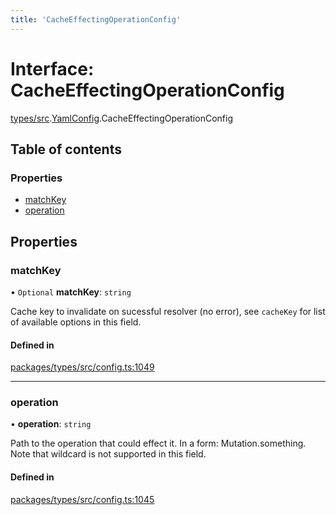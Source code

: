 ```yaml
---
title: 'CacheEffectingOperationConfig'
---
```


# Interface: CacheEffectingOperationConfig

[types/src](../modules/types_src).[YamlConfig](../modules/types_src.YamlConfig).CacheEffectingOperationConfig

## Table of contents

### Properties

- [matchKey](types_src.YamlConfig.CacheEffectingOperationConfig#matchkey)
- [operation](types_src.YamlConfig.CacheEffectingOperationConfig#operation)

## Properties

### matchKey

• `Optional` **matchKey**: `string`

Cache key to invalidate on sucessful resolver (no error), see `cacheKey` for list of available options in this field.

#### Defined in

[packages/types/src/config.ts:1049](https://github.com/Urigo/graphql-mesh/blob/master/packages/types/src/config.ts#L1049)

___

### operation

• **operation**: `string`

Path to the operation that could effect it. In a form: Mutation.something. Note that wildcard is not supported in this field.

#### Defined in

[packages/types/src/config.ts:1045](https://github.com/Urigo/graphql-mesh/blob/master/packages/types/src/config.ts#L1045)
